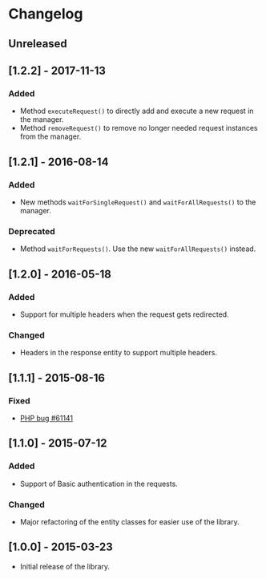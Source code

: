 # Changelog

## Unreleased

## [1.2.2] - 2017-11-13

### Added

- Method `executeRequest()` to directly add and execute a new request in the manager.
- Method `removeRequest()` to remove no longer needed request instances from the manager.

## [1.2.1] - 2016-08-14

### Added

- New methods `waitForSingleRequest()` and `waitForAllRequests()` to the manager.

### Deprecated

- Method `waitForRequests()`. Use the new `waitForAllRequests()` instead.

## [1.2.0] - 2016-05-18

### Added

- Support for multiple headers when the request gets redirected.

### Changed

- Headers in the response entity to support multiple headers.

## [1.1.1] - 2015-08-16

### Fixed

- [PHP bug #61141](https://bugs.php.net/bug.php?id=61141) 

## [1.1.0] - 2015-07-12

### Added

- Support of Basic authentication in the requests.

### Changed

- Major refactoring of the entity classes for easier use of the library.

## [1.0.0] - 2015-03-23

- Initial release of the library.